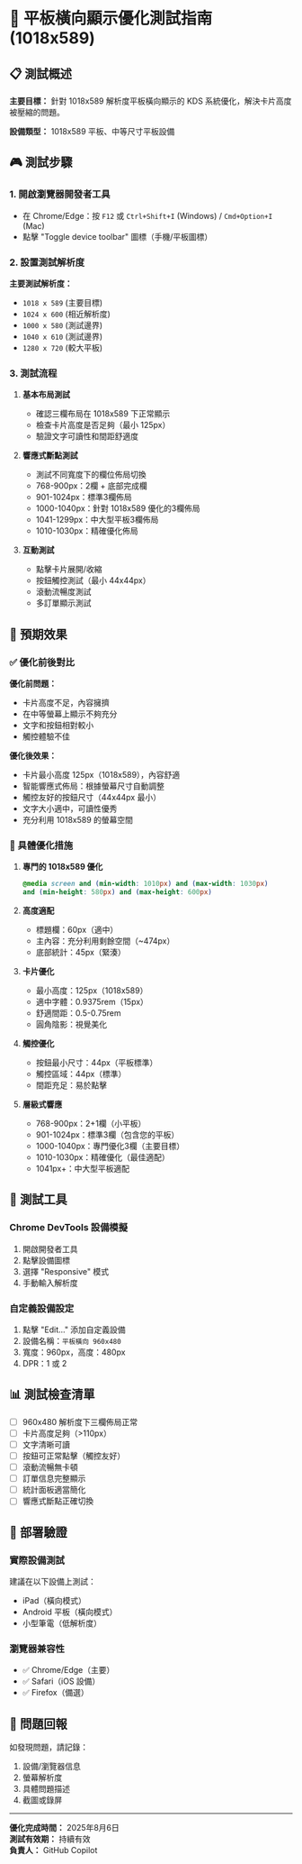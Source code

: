 # 🎯 平板橫向顯示優化測試指南 (1018x589)

## 📋 測試概述

**主要目標：** 針對 1018x589 解析度平板橫向顯示的 KDS 系統優化，解決卡片高度被壓縮的問題。

**設備類型：** 1018x589 平板、中等尺寸平板設備

## 🎮 測試步驟

### 1. 開啟瀏覽器開發者工具
- 在 Chrome/Edge：按 `F12` 或 `Ctrl+Shift+I` (Windows) / `Cmd+Option+I` (Mac)
- 點擊 "Toggle device toolbar" 圖標（手機/平板圖標）

### 2. 設置測試解析度
**主要測試解析度：**
- `1018 x 589` (主要目標)
- `1024 x 600` (相近解析度)
- `1000 x 580` (測試邊界)
- `1040 x 610` (測試邊界)
- `1280 x 720` (較大平板)

### 3. 測試流程
1. **基本布局測試**
   - 確認三欄布局在 1018x589 下正常顯示
   - 檢查卡片高度是否足夠（最小 125px）
   - 驗證文字可讀性和間距舒適度

2. **響應式斷點測試**
   - 測試不同寬度下的欄位佈局切換
   - 768-900px：2欄 + 底部完成欄
   - 901-1024px：標準3欄佈局
   - 1000-1040px：針對 1018x589 優化的3欄佈局  
   - 1041-1299px：中大型平板3欄佈局
   - 1010-1030px：精確優化佈局

3. **互動測試**
   - 點擊卡片展開/收縮
   - 按鈕觸控測試（最小 44x44px）
   - 滾動流暢度測試
   - 多訂單顯示測試

## 🎯 預期效果

### ✅ 優化前後對比

**優化前問題：**
- 卡片高度不足，內容擁擠
- 在中等螢幕上顯示不夠充分
- 文字和按鈕相對較小
- 觸控體驗不佳

**優化後效果：**
- 卡片最小高度 125px（1018x589），內容舒適
- 智能響應式佈局：根據螢幕尺寸自動調整
- 觸控友好的按鈕尺寸（44x44px 最小）
- 文字大小適中，可讀性優秀
- 充分利用 1018x589 的螢幕空間

### 📐 具體優化措施

1. **專門的 1018x589 優化**
   ```css
   @media screen and (min-width: 1010px) and (max-width: 1030px) 
   and (min-height: 580px) and (max-height: 600px)
   ```

2. **高度適配**
   - 標題欄：60px（適中）
   - 主內容：充分利用剩餘空間（~474px）
   - 底部統計：45px（緊湊）

3. **卡片優化**
   - 最小高度：125px（1018x589）
   - 適中字體：0.9375rem（15px）
   - 舒適間距：0.5-0.75rem
   - 圓角陰影：視覺美化

4. **觸控優化**
   - 按鈕最小尺寸：44px（平板標準）
   - 觸控區域：44px（標準）
   - 間距充足：易於點擊

5. **層級式響應**
   - 768-900px：2+1欄（小平板）
   - 901-1024px：標準3欄（包含您的平板）
   - 1000-1040px：專門優化3欄（主要目標）
   - 1010-1030px：精確優化（最佳適配）
   - 1041px+：中大型平板適配

## 🔧 測試工具

### Chrome DevTools 設備模擬
1. 開啟開發者工具
2. 點擊設備圖標
3. 選擇 "Responsive" 模式
4. 手動輸入解析度

### 自定義設備設定
1. 點擊 "Edit..." 添加自定義設備
2. 設備名稱：`平板橫向 960x480`
3. 寬度：960px，高度：480px
4. DPR：1 或 2

## 📊 測試檢查清單

- [ ] 960x480 解析度下三欄佈局正常
- [ ] 卡片高度足夠（>110px）
- [ ] 文字清晰可讀
- [ ] 按鈕可正常點擊（觸控友好）
- [ ] 滾動流暢無卡頓
- [ ] 訂單信息完整顯示
- [ ] 統計面板適當簡化
- [ ] 響應式斷點正確切換

## 🚀 部署驗證

### 實際設備測試
建議在以下設備上測試：
- iPad（橫向模式）
- Android 平板（橫向模式）
- 小型筆電（低解析度）

### 瀏覽器兼容性
- ✅ Chrome/Edge（主要）
- ✅ Safari（iOS 設備）
- ✅ Firefox（備選）

## 📝 問題回報

如發現問題，請記錄：
1. 設備/瀏覽器信息
2. 螢幕解析度
3. 具體問題描述
4. 截圖或錄屏

---

**優化完成時間：** 2025年8月6日  
**測試有效期：** 持續有效  
**負責人：** GitHub Copilot

